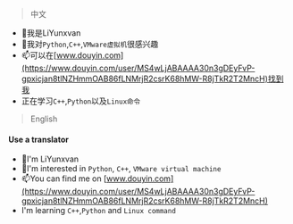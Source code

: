 > 中文

- 👋我是LiYunxvan
- 👀我对`Python`,`C++`,`VMware虚拟机`很感兴趣
- 📫可以在[www.douyin.com](https://www.douyin.com/user/MS4wLjABAAAA30n3gDEyFvP-gpxicjan8tlNZHmmOAB86fLNMrjR2csrK68hMW-R8jTkR2T2MncH)找到我
- 正在学习`C++`,`Python`以及`Linux命令`

> English
#### Use a translator
- 👋I'm LiYunxvan
- 👀I'm interested in `Python`, `C++`, `VMware virtual machine`
- 📫You can find me on [www.douyin.com](https://www.douyin.com/user/MS4wLjABAAAA30n3gDEyFvP-gpxicjan8tlNZHmmOAB86fLNMrjR2csrK68hMW-R8jTkR2T2MncH)
- I'm learning `C++`,`Python` and `Linux command`
